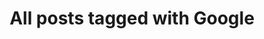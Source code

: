 ---
layout: tag
title: "All posts tagged with Google"
permalink: /weblog/tags/google/
taxonomy: Google
---